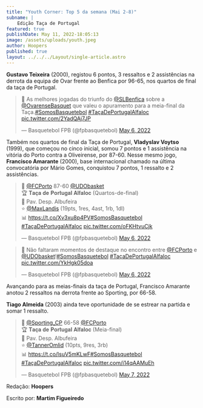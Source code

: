 ```yaml
---
title: "Youth Corner: Top 5 da semana (Mai 2-8)"
subname: |
    Edição Taça de Portugal
featured: true
publishDate: May 11, 2022-18:05:13
image: /assets/uploads/youth.jpeg
author: Hoopers
published: true
layout: ../../../Layout/single-article.astro
---
```


**Gustavo Teixeira** (2000), registou 6 pontos, 3 ressaltos e 2 assistências na derrota da equipa de Ovar frente ao Benfica por 96-65, nos quartos de final da taça de Portugal.

<blockquote class="twitter-tweet"><p lang="pt" dir="ltr">🎥 As melhores jogadas do triunfo do <a href="https://twitter.com/SLBenfica?ref_src=twsrc%5Etfw">@SLBenfica</a> sobre a <a href="https://twitter.com/OvarenseBasquet?ref_src=twsrc%5Etfw">@OvarenseBasquet</a> que valeu o apuramento para a meia-final da Taça.<a href="https://twitter.com/hashtag/SomosBasquetebol?src=hash&amp;ref_src=twsrc%5Etfw">#SomosBasquetebol</a> <a href="https://twitter.com/hashtag/Ta%C3%A7aDePortugalAlfaloc?src=hash&amp;ref_src=twsrc%5Etfw">#TaçaDePortugalAlfaloc</a> <a href="https://t.co/2YadQAj7JP">pic.twitter.com/2YadQAj7JP</a></p>&mdash; Basquetebol FPB (@fpbasquetebol) <a href="https://twitter.com/fpbasquetebol/status/1522654724331347969?ref_src=twsrc%5Etfw">May 6, 2022</a></blockquote>

Também nos quartos de final da Taça de Portugal, **Vladyslav Voytso** (1999), que começou no cinco inicial, somou 7 pontos e 1 assistência na vitória do Porto contra a Oliveirense, por 87-60. Nesse mesmo jogo, **Francisco Amarante** (2000), base internacional chamado na última convocatória por Mário Gomes, conquistou 7 pontos, 1 ressalto e 2  assistências.

<blockquote class="twitter-tweet"><p lang="pt" dir="ltr">🏀 <a href="https://twitter.com/FCPorto?ref_src=twsrc%5Etfw">@FCPorto</a> 87-60 <a href="https://twitter.com/UDObasket?ref_src=twsrc%5Etfw">@UDObasket</a> <br>🏆 𝐓𝐚𝐜̧𝐚 𝐝𝐞 𝐏𝐨𝐫𝐭𝐮𝐠𝐚𝐥 𝐀𝐥𝐟𝐚𝐥𝐨𝐜 (Quartos-de-final)<br>📍 Pav. Desp. Albufeira<br>⭐ <a href="https://twitter.com/MaxLandis?ref_src=twsrc%5Etfw">@MaxLandis</a> (19pts, 1res, 4ast, 1rb, 1dl)<br>📊 <a href="https://t.co/Xv3xu8p4PV">https://t.co/Xv3xu8p4PV</a><a href="https://twitter.com/hashtag/SomosBasquetebol?src=hash&amp;ref_src=twsrc%5Etfw">#SomosBasquetebol</a> <a href="https://twitter.com/hashtag/Ta%C3%A7aDePortugalAlfaloc?src=hash&amp;ref_src=twsrc%5Etfw">#TaçaDePortugalAlfaloc</a> <a href="https://t.co/oFKHtvuCjk">pic.twitter.com/oFKHtvuCjk</a></p>&mdash; Basquetebol FPB (@fpbasquetebol) <a href="https://twitter.com/fpbasquetebol/status/1522592533687291905?ref_src=twsrc%5Etfw">May 6, 2022</a></blockquote>

<blockquote class="twitter-tweet"><p lang="pt" dir="ltr">🎥 Não faltaram momentos de destaque no encontro entre <a href="https://twitter.com/FCPorto?ref_src=twsrc%5Etfw">@FCPorto</a> e <a href="https://twitter.com/UDObasket?ref_src=twsrc%5Etfw">@UDObasket</a>!<a href="https://twitter.com/hashtag/SomosBasquetebol?src=hash&amp;ref_src=twsrc%5Etfw">#SomosBasquetebol</a> <a href="https://twitter.com/hashtag/Ta%C3%A7aDePortugalAlfaloc?src=hash&amp;ref_src=twsrc%5Etfw">#TaçaDePortugalAlfaloc</a> <a href="https://t.co/YkHgk05doa">pic.twitter.com/YkHgk05doa</a></p>&mdash; Basquetebol FPB (@fpbasquetebol) <a href="https://twitter.com/fpbasquetebol/status/1522603265615147008?ref_src=twsrc%5Etfw">May 6, 2022</a></blockquote>

Avançando para as meias-finais da taça de Portugal, Francisco Amarante anotou 2 ressaltos na derrota frente ao Sporting, por 66-58.

**Tiago Almeida** (2003) ainda teve oportunidade de se estrear na partida e somar 1 ressalto.

<blockquote class="twitter-tweet"><p lang="pt" dir="ltr">🏀 <a href="https://twitter.com/Sporting_CP?ref_src=twsrc%5Etfw">@Sporting_CP</a> 66-58 <a href="https://twitter.com/FCPorto?ref_src=twsrc%5Etfw">@FCPorto</a> <br>🏆 𝐓𝐚𝐜̧𝐚 𝐝𝐞 𝐏𝐨𝐫𝐭𝐮𝐠𝐚𝐥 𝐀𝐥𝐟𝐚𝐥𝐨𝐜 (Meia-final)<br>📍 Pav. Desp. Albufeira<br>⭐ <a href="https://twitter.com/TannerOmlid?ref_src=twsrc%5Etfw">@TannerOmlid</a> (10pts, 9res, 3rb)<br>📊 <a href="https://t.co/lsuV5mKLwF">https://t.co/lsuV5mKLwF</a><a href="https://twitter.com/hashtag/SomosBasquetebol?src=hash&amp;ref_src=twsrc%5Etfw">#SomosBasquetebol</a> <a href="https://twitter.com/hashtag/Ta%C3%A7aDePortugalAlfaloc?src=hash&amp;ref_src=twsrc%5Etfw">#TaçaDePortugalAlfaloc</a> <a href="https://t.co/i14qAAMuEh">pic.twitter.com/i14qAAMuEh</a></p>&mdash; Basquetebol FPB (@fpbasquetebol) <a href="https://twitter.com/fpbasquetebol/status/1523011453661638656?ref_src=twsrc%5Etfw">May 7, 2022</a></blockquote>

Redação: **Hoopers**

Escrito por: **Martim Figueiredo**

<script async src="https://platform.twitter.com/widgets.js" charset="utf-8"></script>
